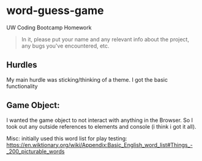 # word-guess-game
UW Coding Bootcamp Homework

> In it, please put your name and any relevant info about the project, any bugs you've encountered, etc.

## Hurdles
My main hurdle was sticking/thinking of a theme.  I got the basic functionality 

## Game Object:
I wanted the game object to not interact with anything in the Browser. So I took out any outside references to elements and console (i think i got it all).



Misc:
initially used this word list for play testing:
https://en.wiktionary.org/wiki/Appendix:Basic_English_word_list#Things_-_200_picturable_words